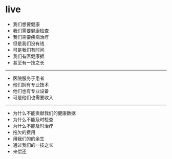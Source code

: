# live
* 我们想要健康
* 我们需要健康检查
* 我们需要疾病治疗
* 但是我们没有钱
* 可是我们有时间
* 我们有医健康据
* 甚至有一技之长
---
* 医院服务于患者
* 他们拥有专业技术
* 他们也有专业设备
* 可是他们也需要收入
---
* 为什么不能贡献我们的健康数据
* 为什么不能及时检查
* 为什么不能及时治疗
* 拖欠的费用
* 用我们的的余生
* 通过我们的一技之长
* 来偿还

